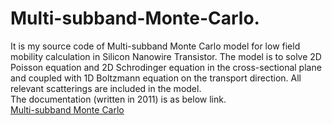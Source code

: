 # Multi-subband-Monte-Carlo. 
It is my source code of Multi-subband Monte Carlo model for low field mobility calculation in Silicon Nanowire Transistor.
The model is to solve 2D Poisson equation and 2D Schrodinger equation in the cross-sectional plane and coupled with 1D Boltzmann equation on the transport direction. All relevant scatterings are included in the model.  
The documentation (written in 2011) is as below link.  
[Multi-subband Monte Carlo](https://github.com/tuantla80/Multi-subband-Monte-Carlo/blob/master/Handbook%20for%20MSMS%20code.pdf)

